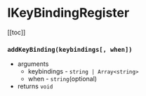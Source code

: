 # IKeyBindingRegister

[[toc]]

### `addKeyBinding(keybindings[, when])`
* arguments
  * keybindings - `string | Array<string>`
  * when - `string`(optional)
* returns `void`